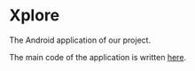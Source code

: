 # Xplore

The Android application of our project.

The main code of the application is written [here](lib).